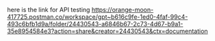here is the link for API testing https://orange-moon-417725.postman.co/workspace/gpt~b616c9fe-1ed0-4faf-99c4-493c6bfb1d9a/folder/24430543-a6846b67-2c73-4d67-b9a1-35e8954584e3?action=share&creator=24430543&ctx=documentation
